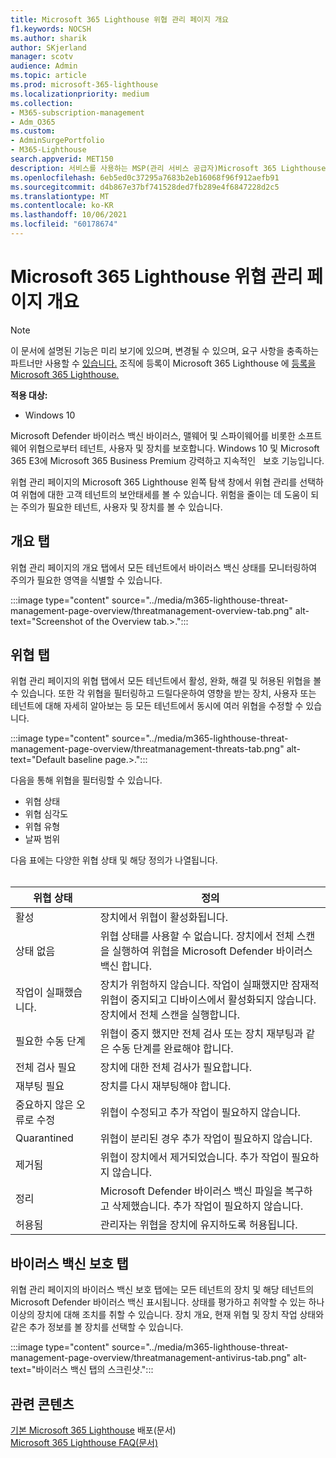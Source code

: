 ```yaml
---
title: Microsoft 365 Lighthouse 위협 관리 페이지 개요
f1.keywords: NOCSH
ms.author: sharik
author: SKjerland
manager: scotv
audience: Admin
ms.topic: article
ms.prod: microsoft-365-lighthouse
ms.localizationpriority: medium
ms.collection:
- M365-subscription-management
- Adm_O365
ms.custom:
- AdminSurgePortfolio
- M365-Lighthouse
search.appverid: MET150
description: 서비스를 사용하는 MSP(관리 서비스 공급자)Microsoft 365 Lighthouse 위협 관리 페이지에 대해 자세히 알아보십시오.
ms.openlocfilehash: 6eb5ed0c37295a7683b2eb16068f96f912aefb91
ms.sourcegitcommit: d4b867e37bf741528ded7fb289e4f6847228d2c5
ms.translationtype: MT
ms.contentlocale: ko-KR
ms.lasthandoff: 10/06/2021
ms.locfileid: "60178674"
---
```

# <a name="microsoft-365-lighthouse-threat-management-page-overview"></a>Microsoft 365 Lighthouse 위협 관리 페이지 개요 

> [!NOTE]
> 이 문서에 설명된 기능은 미리 보기에 있으며, 변경될 수 있으며, 요구 사항을 충족하는 파트너만 사용할 수 [있습니다.](m365-lighthouse-requirements.md) 조직에 등록이 Microsoft 365 Lighthouse 에 [등록을 Microsoft 365 Lighthouse.](m365-lighthouse-sign-up.md)

**적용 대상:**

- Windows 10

Microsoft Defender 바이러스 백신 바이러스, 맬웨어 및 스파이웨어를 비롯한 소프트웨어 위협으로부터 테넌트, 사용자 및 장치를 보호합니다. Windows 10 및 Microsoft &nbsp; 365 E3에 Microsoft 365 Business Premium 강력하고 지속적인 &nbsp; 보호 기능입니다.  
  
위협 관리 페이지의 Microsoft 365 Lighthouse 왼쪽 탐색 창에서 위협 관리를 선택하여 위협에 대한 고객 테넌트의 보안태세를 볼 수 있습니다.  위험을 줄이는 데 도움이 되는 주의가 필요한 테넌트, 사용자 및 장치를 볼 수 있습니다.  
  
## <a name="overview-tab"></a>개요 탭  
  
위협 관리 페이지의 개요 탭에서 모든 테넌트에서 바이러스 백신 상태를 모니터링하여 주의가 필요한 영역을 식별할 수 있습니다.

:::image type="content" source="../media/m365-lighthouse-threat-management-page-overview/threatmanagement-overview-tab.png" alt-text="Screenshot of the Overview tab.>.":::

## <a name="threats-tab"></a>위협 탭

위협 관리 페이지의 위협 탭에서 모든 테넌트에서 활성, 완화, 해결 및 허용된 위협을 볼 수 있습니다. 또한 각 위협을 필터링하고 드릴다운하여 영향을 받는 장치, 사용자 또는 테넌트에 대해 자세히 알아보는 등 모든 테넌트에서 동시에 여러 위협을 수정할 수 있습니다.

:::image type="content" source="../media/m365-lighthouse-threat-management-page-overview/threatmanagement-threats-tab.png" alt-text="Default baseline page.>.":::
  
다음을 통해 위협을 필터링할 수 있습니다.

- 위협 상태
- 위협 심각도
- 위협 유형
- 날짜 범위

다음 표에는 다양한 위협 상태 및 해당 정의가 나열됩니다.<br><br>

| 위협 상태 | 정의 |
|--|--|
| 활성 | 장치에서 위협이 활성화됩니다. |
| 상태 없음 | 위협 상태를 사용할 수 없습니다. 장치에서 전체 스캔을 실행하여 위협을 Microsoft Defender 바이러스 백신 합니다. |
| 작업이 실패했습니다. | 장치가 위험하지 않습니다. 작업이 실패했지만 잠재적 위협이 중지되고 디바이스에서 활성화되지 않습니다. 장치에서 전체 스캔을 실행합니다. |
| 필요한 수동 단계 | 위협이 중지 했지만 전체 검사 또는 장치 재부팅과 같은 수동 단계를 완료해야 합니다. |
| 전체 검사 필요 | 장치에 대한 전체 검사가 필요합니다. |
| 재부팅 필요 | 장치를 다시 재부팅해야 합니다. |
| 중요하지 않은 오류로 수정 | 위협이 수정되고 추가 작업이 필요하지 않습니다. |
| Quarantined | 위협이 분리된 경우 추가 작업이 필요하지 않습니다. |
| 제거됨 | 위협이 장치에서 제거되었습니다. 추가 작업이 필요하지 않습니다. |
| 정리 | Microsoft Defender 바이러스 백신 파일을 복구하고 삭제했습니다. 추가 작업이 필요하지 않습니다. |
| 허용됨 | 관리자는 위협을 장치에 유지하도록 허용됩니다. | 

## <a name="antivirus-protection-tab"></a>바이러스 백신 보호 탭

위협 관리 페이지의 바이러스 백신 보호 탭에는 모든 테넌트의 장치 및 해당 테넌트의 Microsoft Defender 바이러스 백신 표시됩니다. 상태를 평가하고 취약할 수 있는 하나 이상의 장치에 대해 조치를 취할 수 있습니다. 장치 개요, 현재 위협 및 장치 작업 상태와 같은 추가 정보를 볼 장치를 선택할 수 있습니다.

:::image type="content" source="../media/m365-lighthouse-threat-management-page-overview/threatmanagement-antivirus-tab.png" alt-text="바이러스 백신 탭의 스크린샷.":::

## <a name="related-content"></a>관련 콘텐츠

[기본 Microsoft 365 Lighthouse](m365-lighthouse-deploy-baselines.md) 배포(문서)\
[Microsoft 365 Lighthouse FAQ(문서)](m365-lighthouse-faq.yml)
